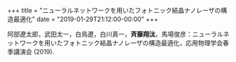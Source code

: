 +++
title = "ニューラルネットワークを用いたフォトニック結晶ナノレーザの構造最適化"
date = "2019-01-29T21:12:00-00:00"
+++

阿部遼太郎，武田太一，白鳥遼，白川真一，**斉藤翔汰**，馬場俊彦：ニューラルネットワークを用いたフォトニック結晶ナノレーザの構造最適化，応用物理学会春季講演会 (2019).

<!--more-->
